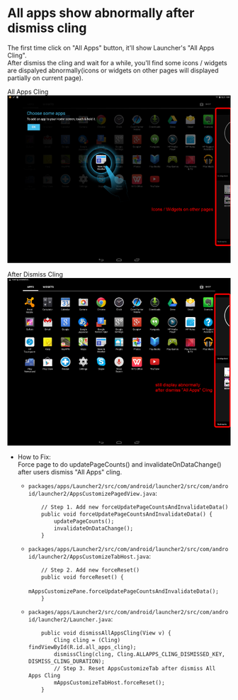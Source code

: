 
# All apps show abnormally after dismiss cling

The first time click on "All Apps" button, it'll show Launcher's "All Apps Cling".  
After dismiss the cling and wait for a while, you'll find some icons / widgets are dispalyed abnormally(icons or widgets on other pages will displayed partially on current page).  

All Apps Cling  
![All Apps Cling](./images/All_apps_show_icons_on_other_pages_after_cling_01.png)

After Dismiss Cling  
![Dismiss Cling](./images/All_apps_show_icons_on_other_pages_after_cling_02.png)

* How to Fix:  
Force page to do updatePageCounts() and invalidateOnDataChange() after users dismiss "All Apps" cling.  

  * `packages/apps/Launcher2/src/com/android/launcher2/src/com/android/launcher2/AppsCustomizePagedView.java`:  
            
            // Step 1. Add new forceUpdatePageCountsAndInvalidateData()
            public void forceUpdatePageCountsAndInvalidateData() {
                updatePageCounts();
                invalidateOnDataChange();
            }

  * `packages/apps/Launcher2/src/com/android/launcher2/src/com/android/launcher2/AppsCustomizeTabHost.java`:

            // Step 2. Add new forceReset()
            public void forceReset() {
                mAppsCustomizePane.forceUpdatePageCountsAndInvalidateData();
            }

  * `packages/apps/Launcher2/src/com/android/launcher2/src/com/android/launcher2/Launcher.java`:

            public void dismissAllAppsCling(View v) {
                Cling cling = (Cling) findViewById(R.id.all_apps_cling);
                dismissCling(cling, Cling.ALLAPPS_CLING_DISMISSED_KEY, DISMISS_CLING_DURATION);
                // Step 3. Reset AppsCustomizeTab after dismiss All Apps Cling
                mAppsCustomizeTabHost.forceReset();
            }

